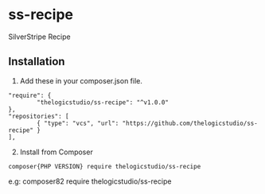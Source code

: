 # ss-recipe
SilverStripe Recipe


## Installation

1. Add these in your composer.json file.

```
"require": {
        "thelogicstudio/ss-recipe": "^v1.0.0"
},
"repositories": [
        { "type": "vcs", "url": "https://github.com/thelogicstudio/ss-recipe" }
],
```

2. Install from Composer

```
composer{PHP VERSION} require thelogicstudio/ss-recipe
```
e.g: composer82 require thelogicstudio/ss-recipe
